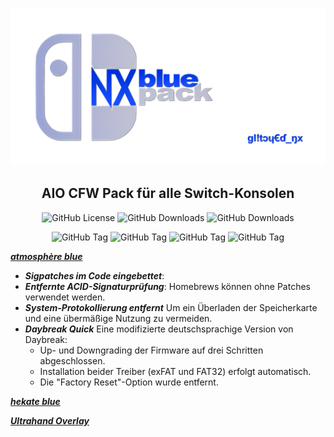 <p align="center">
  <img src="logo-banner.png?raw=true" alt="Banner">
</p>

<div align="center">
  <h2>AIO CFW Pack für alle Switch-Konsolen</h2>
</div>

<p align="center">
  <img src="https://img.shields.io/github/license/Atmosphere-NX/Atmosphere?style=plastic&labelColor=%23abc4ff&color=%230d3ce6" alt="GitHub License">
  <img src="https://img.shields.io/github/downloads/glitched-nx/Blue_Edition_2__RCM_V1/total?style=plastic&label=blue pack Downloads - alte Repo&labelColor=%23abc4ff&color=%230d3ce6" alt="GitHub Downloads">
  <img src="https://img.shields.io/github/downloads/glitched-nx/blue_pack_nx/total?style=plastic&label=blue pack Downloads - neue Repo&labelColor=%23abc4ff&color=%230d3ce6" alt="GitHub Downloads">
</p>
<p align="center">
  <img alt="GitHub Tag" src="https://img.shields.io/github/v/tag/glitched-nx/blue_pack_nx?style=plastic&logoSize=auto&label=blue pack NX&labelColor=%23abc4ff&color=%230d3ce6">
  <img alt="GitHub Tag" src="https://img.shields.io/github/v/tag/glitched-nx/atmosphere_blue?style=plastic&logoSize=auto&label=atmosph%C3%A8re%20blue&labelColor=%23abc4ff&color=%230d3ce6"> 
  <img alt="GitHub Tag" src="https://img.shields.io/github/v/tag/glitched-nx/hekate_blue?style=plastic&logoSize=auto&label=hekate blue&labelColor=%23abc4ff&color=%230d3ce6">
  <img alt="GitHub Tag" src="https://img.shields.io/github/v/tag/THZoria/NX_Firmware?style=plastic&logoSize=auto&label=NX Firmware&labelColor=%23abc4ff&color=%230d3ce6">
</p>

[***atmosphère blue***](https://github.com/glitched-nx/atmosphere_blue/releases/latest)
- ***Sigpatches im Code eingebettet***:
- ***Entfernte ACID-Signaturprüfung***: Homebrews können ohne Patches verwendet werden.
- ***System-Protokollierung entfernt*** Um ein Überladen der Speicherkarte und eine übermäßige Nutzung zu vermeiden.
- ***Daybreak Quick*** Eine modifizierte deutschsprachige Version von Daybreak:
  * Up- und Downgrading der Firmware auf drei Schritten abgeschlossen.
  * Installation beider Treiber (exFAT und FAT32) erfolgt automatisch.
  * Die "Factory Reset"-Option wurde entfernt.

[***hekate blue***](https://github.com/glitched-nx/hekate_blue/releases/latest)

[***Ultrahand Overlay***](https://github.com/ppkantorski/Ultrahand-Overlay)
